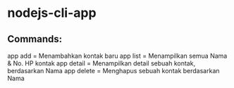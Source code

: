 # nodejs-cli-app

## Commands:
app add = Menambahkan kontak baru
app list = Menampilkan semua Nama & No. HP kontak
app detail = Menampilkan detail sebuah kontak, berdasarkan Nama
app delete = Menghapus sebuah kontak berdasarkan Nama
